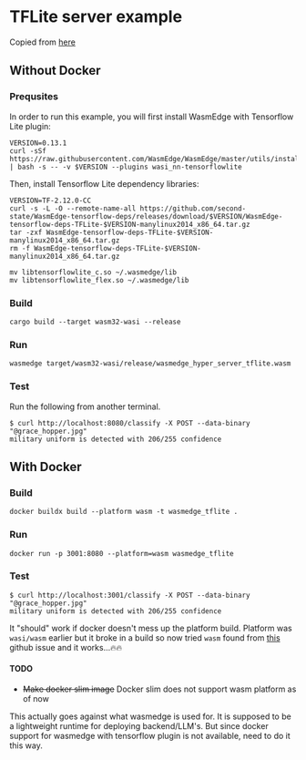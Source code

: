 # TFLite server example

Copied from [here](https://github.com/WasmEdge/wasmedge_hyper_demo/tree/main/server-tflite)

## Without Docker

### Prequsites

In order to run this example, you will first install WasmEdge with Tensorflow Lite plugin:

```
VERSION=0.13.1
curl -sSf https://raw.githubusercontent.com/WasmEdge/WasmEdge/master/utils/install.sh | bash -s -- -v $VERSION --plugins wasi_nn-tensorflowlite
```

Then, install Tensorflow Lite dependency libraries:

```
VERSION=TF-2.12.0-CC
curl -s -L -O --remote-name-all https://github.com/second-state/WasmEdge-tensorflow-deps/releases/download/$VERSION/WasmEdge-tensorflow-deps-TFLite-$VERSION-manylinux2014_x86_64.tar.gz
tar -zxf WasmEdge-tensorflow-deps-TFLite-$VERSION-manylinux2014_x86_64.tar.gz
rm -f WasmEdge-tensorflow-deps-TFLite-$VERSION-manylinux2014_x86_64.tar.gz

mv libtensorflowlite_c.so ~/.wasmedge/lib
mv libtensorflowlite_flex.so ~/.wasmedge/lib
```

### Build

```
cargo build --target wasm32-wasi --release
```

### Run

```
wasmedge target/wasm32-wasi/release/wasmedge_hyper_server_tflite.wasm
```

### Test

Run the following from another terminal.

```
$ curl http://localhost:8080/classify -X POST --data-binary "@grace_hopper.jpg"
military uniform is detected with 206/255 confidence
```

## With Docker

### Build
```
docker buildx build --platform wasm -t wasmedge_tflite .
```

### Run
```
docker run -p 3001:8080 --platform=wasm wasmedge_tflite
```

### Test

```
$ curl http://localhost:3001/classify -X POST --data-binary "@grace_hopper.jpg"
military uniform is detected with 206/255 confidence
```
It "should" work if docker doesn't mess up the platform build. Platform was `wasi/wasm` earlier but it broke in a build so now tried `wasm` found from [this](https://github.com/deislabs/containerd-wasm-shims/issues/87) github issue and it works...🔥🔥

#### TODO
- ~~Make docker slim image~~ Docker slim does not support wasm platform as of now


This actually goes against what wasmedge is used for. It is supposed to be a lightweight runtime for deploying backend/LLM's.
But since docker support for wasmedge with tensorflow plugin is not available, need to do it this way.